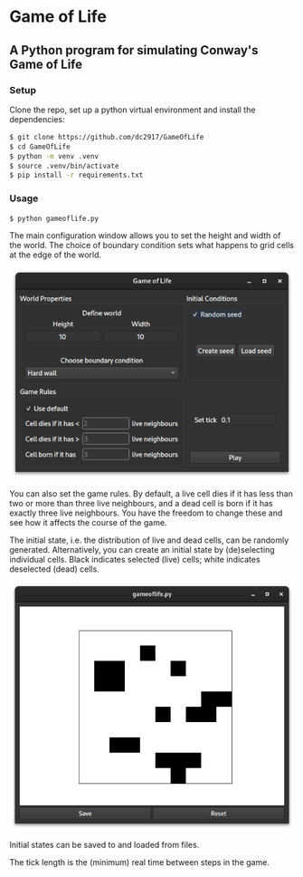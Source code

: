 # Game of Life


## A Python program for simulating Conway's Game of Life


### Setup

Clone the repo, set up a python virtual environment and install the dependencies:

```bash
$ git clone https://github.com/dc2917/GameOfLife
$ cd GameOfLife
$ python -m venv .venv
$ source .venv/bin/activate
$ pip install -r requirements.txt
```

### Usage

```bash
$ python gameoflife.py
```

The main configuration window allows you to set the height and width of the world. The choice of boundary condition sets what happens to grid cells at the edge of the world.

![Game of Life main configuration window](docs/assets/config_window.png "Game of Life main configuration window")

You can also set the game rules. By default, a live cell dies if it has less than two or more than three live neighbours, and a dead cell is born if it has exactly three live neighbours. You have the freedom to change these and see how it affects the course of the game.

The initial state, i.e. the distribution of live and dead cells, can be randomly generated. Alternatively, you can create an initial state by (de)selecting individual cells. Black indicates selected (live) cells; white indicates deselected (dead) cells.

![Initial state creation window](docs/assets/create_state_window.png "Game of Life initial state creation window")

Initial states can be saved to and loaded from files.

The tick length is the (minimum) real time between steps in the game.
